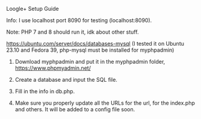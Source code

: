 Loogle+ Setup Guide

Info: I use localhost port 8090 for testing (localhost:8090).

Note: PHP 7 and 8 should run it, idk about other stuff.

https://ubuntu.com/server/docs/databases-mysql (I tested it on Ubuntu 23.10 and Fedora 39, php-mysql must be installed for myphpadmin)

1. Download myphpadmin and put it in the myphpadmin folder, https://www.phpmyadmin.net/

2. Create a database and input the SQL file.

3. Fill in the info in db.php.

4. Make sure you properly update all the URLs for the url, for the index.php and others. It will be added to a config file soon.

